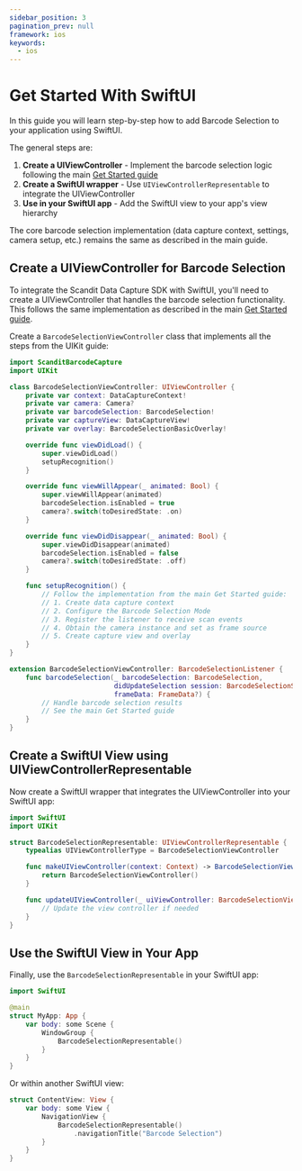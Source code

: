 ```yaml
---
sidebar_position: 3
pagination_prev: null
framework: ios
keywords:
  - ios
---
```


# Get Started With SwiftUI

In this guide you will learn step-by-step how to add Barcode Selection to your application using SwiftUI.

The general steps are:

1. **Create a UIViewController** - Implement the barcode selection logic following the main [Get Started guide](./get-started.md)
2. **Create a SwiftUI wrapper** - Use `UIViewControllerRepresentable` to integrate the UIViewController
3. **Use in your SwiftUI app** - Add the SwiftUI view to your app's view hierarchy

The core barcode selection implementation (data capture context, settings, camera setup, etc.) remains the same as described in the main guide.

## Create a UIViewController for Barcode Selection

To integrate the Scandit Data Capture SDK with SwiftUI, you'll need to create a UIViewController that handles the barcode selection functionality. This follows the same implementation as described in the main [Get Started guide](./get-started.md).

Create a `BarcodeSelectionViewController` class that implements all the steps from the UIKit guide:

```swift
import ScanditBarcodeCapture
import UIKit

class BarcodeSelectionViewController: UIViewController {
    private var context: DataCaptureContext!
    private var camera: Camera?
    private var barcodeSelection: BarcodeSelection!
    private var captureView: DataCaptureView!
    private var overlay: BarcodeSelectionBasicOverlay!

    override func viewDidLoad() {
        super.viewDidLoad()
        setupRecognition()
    }

    override func viewWillAppear(_ animated: Bool) {
        super.viewWillAppear(animated)
        barcodeSelection.isEnabled = true
        camera?.switch(toDesiredState: .on)
    }

    override func viewDidDisappear(_ animated: Bool) {
        super.viewDidDisappear(animated)
        barcodeSelection.isEnabled = false
        camera?.switch(toDesiredState: .off)
    }

    func setupRecognition() {
        // Follow the implementation from the main Get Started guide:
        // 1. Create data capture context
        // 2. Configure the Barcode Selection Mode 
        // 3. Register the listener to receive scan events
        // 4. Obtain the camera instance and set as frame source
        // 5. Create capture view and overlay
    }
}

extension BarcodeSelectionViewController: BarcodeSelectionListener {
    func barcodeSelection(_ barcodeSelection: BarcodeSelection,
                          didUpdateSelection session: BarcodeSelectionSession,
                          frameData: FrameData?) {
        // Handle barcode selection results
        // See the main Get Started guide
    }
}
```

## Create a SwiftUI View using UIViewControllerRepresentable

Now create a SwiftUI wrapper that integrates the UIViewController into your SwiftUI app:

```swift
import SwiftUI
import UIKit

struct BarcodeSelectionRepresentable: UIViewControllerRepresentable {
    typealias UIViewControllerType = BarcodeSelectionViewController

    func makeUIViewController(context: Context) -> BarcodeSelectionViewController {
        return BarcodeSelectionViewController()
    }

    func updateUIViewController(_ uiViewController: BarcodeSelectionViewController, context: Context) {
        // Update the view controller if needed
    }
}
```

## Use the SwiftUI View in Your App

Finally, use the `BarcodeSelectionRepresentable` in your SwiftUI app:

```swift
import SwiftUI

@main
struct MyApp: App {
    var body: some Scene {
        WindowGroup {
            BarcodeSelectionRepresentable()
        }
    }
}
```

Or within another SwiftUI view:

```swift
struct ContentView: View {
    var body: some View {
        NavigationView {
            BarcodeSelectionRepresentable()
                .navigationTitle("Barcode Selection")
        }
    }
}
```

